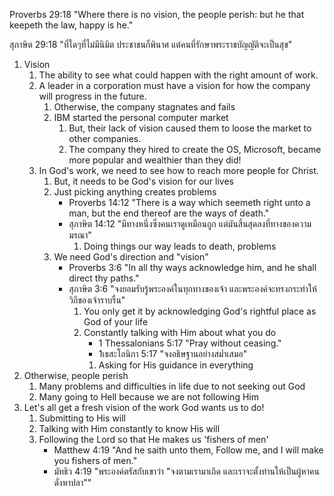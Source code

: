 Proverbs 29:18 "Where there is no vision, the people perish: but he that keepeth the law, happy is he."

สุภาษิต 29:18 "ที่ใดๆที่ไม่มีนิมิต ประชาชนก็พินาศ แต่คนที่รักษาพระราชบัญญัติจะเป็นสุข"

1. Vision
    1. The ability to see what could happen with the right amount of work.
    2. A leader in a corporation must have a vision for how the company will progress in the future.
        1. Otherwise, the company stagnates and fails
        2. IBM started the personal computer market
            1. But, their lack of vision caused them to loose the market to other companies.
            2. The company they hired to create the OS, Microsoft, became more popular and wealthier than they did!
    3. In God's work, we need to see how to reach more people for Christ.
        1. But, it needs to be God's vision for our lives
        2. Just picking anything creates problems
            - Proverbs 14:12 "There is a way which seemeth right unto a man, but the end thereof are the ways of death."
            - สุภาษิต 14:12 "มีทางหนึ่งซึ่งคนเราดูเหมือนถูก แต่มันสิ้นสุดลงที่ทางของความมรณา"
                1. Doing things our way leads to death, problems
        3. We need God's direction and "vision"
            - Proverbs 3:6 "In all thy ways acknowledge him, and he shall direct thy paths."
            - สุภาษิต 3:6 "จงยอมรับรู้พระองค์ในทุกทางของเจ้า และพระองค์จะทรงกระทำให้วิถีของเจ้าราบรื่น"
                1. You only get it by acknowledging God's rightful place as God of your life
                2. Constantly talking with Him about what you do
                    - 1 Thessalonians 5:17 "Pray without ceasing."
                    - 1เธสะโลนิกา 5:17 "จงอธิษฐานอย่างสม่ำเสมอ"
                    1. Asking for His guidance in everything
2. Otherwise, people perish
    1. Many problems and difficulties in life due to not seeking out God
    2. Many going to Hell because we are not following Him
3. Let's all get a fresh vision of the work God wants us to do!
    1. Submitting to His will
    2. Talking with Him constantly to know His will
    3. Following the Lord so that He makes us 'fishers of men'
        - Matthew 4:19 "And he saith unto them, Follow me, and I will make you fishers of men."
        - มัทธิว 4:19 "พระองค์ตรัสกับเขาว่า "จงตามเรามาเถิด และเราจะตั้งท่านให้เป็นผู้หาคนดั่งหาปลา""
